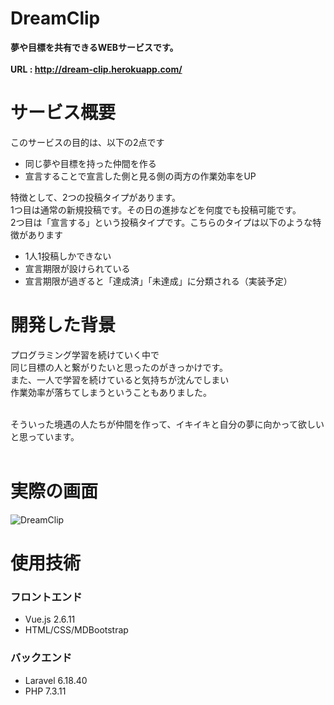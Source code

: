 # DreamClip
__夢や目標を共有できるWEBサービスです。__<br><br>
__URL : http://dream-clip.herokuapp.com/__

# サービス概要
このサービスの目的は、以下の2点です<br>
- 同じ夢や目標を持った仲間を作る
- 宣言することで宣言した側と見る側の両方の作業効率をUP<br>

特徴として、2つの投稿タイプがあります。<br>
1つ目は通常の新規投稿です。その日の進捗などを何度でも投稿可能です。<br>
2つ目は「宣言する」という投稿タイプです。こちらのタイプは以下のような特徴があります<br>
- 1人1投稿しかできない
- 宣言期限が設けられている
- 宣言期限が過ぎると「達成済」「未達成」に分類される（実装予定）<br>

# 開発した背景
プログラミング学習を続けていく中で<br>
同じ目標の人と繋がりたいと思ったのがきっかけです。<br>
また、一人で学習を続けていると気持ちが沈んでしまい<br>
作業効率が落ちてしまうということもありました。<br><br>

そういった境遇の人たちが仲間を作って、イキイキと自分の夢に向かって欲しいと思っています。<br><br>

# 実際の画面
![DreamClip](https://user-images.githubusercontent.com/65642316/101976075-1248a600-3c85-11eb-9fab-7f785f748e85.png)

# 使用技術
### フロントエンド
- Vue.js 2.6.11
- HTML/CSS/MDBootstrap
### バックエンド
- Laravel 6.18.40
- PHP 7.3.11
